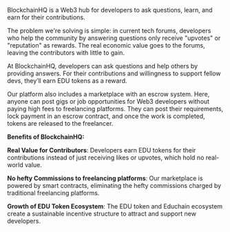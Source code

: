 BlockchainHQ is a Web3 hub for developers to ask questions, learn, and earn for their contributions.

The problem we're solving is simple: in current tech forums, developers who help the community by answering questions only receive "upvotes" or "reputation" as rewards. The real economic value goes to the forums, leaving the contributors with little to gain.

At BlockchainHQ, developers can ask questions and help others by providing answers. For their contributions and willingness to support fellow devs, they’ll earn EDU tokens as a reward.

Our platform also includes a marketplace with an escrow system. Here, anyone can post gigs or job opportunities for Web3 developers without paying high fees to freelancing platforms. They can post their requirements, lock payment in an escrow contract, and once the work is completed, tokens are released to the freelancer.

**Benefits of BlockchainHQ:**

**Real Value for Contributors**: Developers earn EDU tokens for their contributions instead of just receiving likes or upvotes, which hold no real-world value.

**No hefty Commissions to freelancing platforms**: Our marketplace is powered by smart contracts, eliminating the hefty commissions charged by traditional freelancing platforms.

**Growth of EDU Token Ecosystem**: The EDU token and Educhain ecosystem create a sustainable incentive structure to attract and support new developers.
